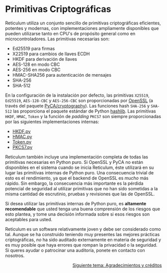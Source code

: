 # Primitivas Criptográficas
Reticulum utiliza un conjunto sencillo de primitivas criptográficas eficientes, potentes y modernas, con implementaciones ampliamente disponibles que pueden utilizarse tanto en CPU's de propósito general como en microcontroladores. Las primitivas necesarias son:

- Ed25519 para firmas
- X22519 para cambios de llaves ECDH
- HKDF para derivación de llaves
- AES-128 en modo CBC
- AES-256 en modo CBC
- HMAC-SHA256 para autenticación de mensajes
- SHA-256
- SHA-512

En la configuración de la instalación por defecto, las primitivas `X25519`, `Ed25519`, `AES-128-CBC` y `AES-256-CBC` son proporcionadas por [OpenSSL](https://www.openssl.org/) (a través del paquete [PyCA/cryptography](https://github.com/pyca/cryptography)). Las funciones hash `SHA-256` y `SHA-512` las proporciona el paquete estándar de Python [hashlib](https://docs.python.org/3/library/hashlib.html). Las primitivas `HKDF`, `HMAC`, `Token` y la función de *padding* `PKCS7` son siempre proporcionadas por las siguientes implementaciones internas:

- [HKDF.py](https://github.com/markqvist/Reticulum/blob/master/RNS/Cryptography/HKDF.py)
- [HMAC.py](https://github.com/markqvist/Reticulum/blob/master/RNS/Cryptography/HMAC.py)
- [Token.py](https://github.com/markqvist/Reticulum/blob/master/RNS/Cryptography/Token.py)
- [PKCS7.py](https://github.com/markqvist/Reticulum/blob/master/RNS/Cryptography/PKCS7.py)

Reticulum también incluye una implementación completa de todas las primitivas necesarias en Python puro. Si OpenSSL y PyCA no están disponibles en el sistema cuando se inicia Reticulum, éste utilizará en su lugar las primitivas internas de Python puro. Una consecuencia trivial de esto es el rendimiento, ya que el backend de OpenSSL es *mucho* más rápido. Sin embargo, la consecuencia más importante es la pérdida potencial de seguridad al utilizar primitivas que no han sido sometidas a la misma cantidad de escrutinio, pruebas y revisiones que las de OpenSSL.

Si desea utilizar las primitivas internas de Python puro, es **altamente recomendable** que usted tenga una buena comprensión de los riesgos que esto plantea, y tome una decisión informada sobre si esos riesgos son aceptables para usted.

Reticulum es un software relativamente joven y debe ser considerado como tal. Aunque se ha construido teniendo muy presentes las mejores prácticas criptográficas, _no_ ha sido auditado externamente en materia de seguridad y es muy posible que haya errores que rompan la privacidad o la seguridad. Si queres ayudar o patrocinar una auditoría, ponete en contacto con nosotros.

<p align="right"><a href="credits_es.html">Siguiente tema: Agradecimientos y créditos</a></p>
